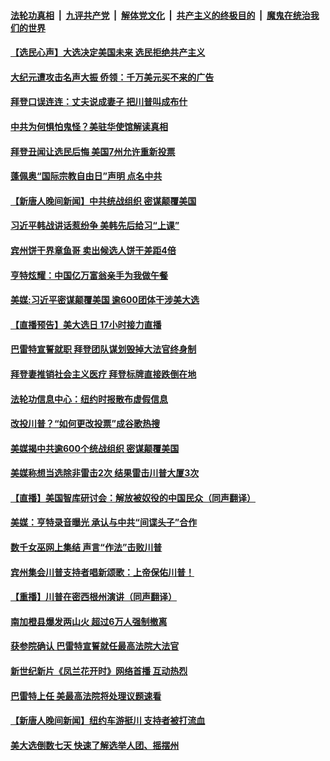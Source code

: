 

####  [法轮功真相](../../../../basic/blob/master/README.md?t=10282031) &nbsp;|&nbsp; [九评共产党](../../../../9ping.md/blob/master/README.md?t=10282031) &nbsp;|&nbsp; [解体党文化](../../../../jtdwh.md/blob/master/README.md?t=10282031)  &nbsp;|&nbsp; [共产主义的终极目的](../../../../gczydzjmd.md/blob/master/README.md?t=10282031) &nbsp;|&nbsp; [魔鬼在统治我们的世界](../../../../mgztzwmdsj.md/blob/master/README.md?t=10282031) 

#### [【选民心声】大选决定美国未来 选民拒绝共产主义](../pages/prog203/a102973635.md?t=10282031) 

#### [大纪元遭攻击名声大振 侨领：千万美元买不来的广告](../pages/prog203/a102973649.md?t=10282031) 

#### [拜登口误连连：丈夫说成妻子 把川普叫成布什](../pages/prog203/a102973623.md?t=10282031) 

#### [中共为何惧怕鬼怪？美驻华使馆解读真相](../pages/prog203/a102973592.md?t=10282031) 

#### [拜登丑闻让选民后悔 美国7州允许重新投票](../pages/prog203/a102973560.md?t=10282031) 

#### [蓬佩奥“国际宗教自由日”声明 点名中共](../pages/prog203/a102973526.md?t=10282031) 

#### [【新唐人晚间新闻】中共统战组织 密谋颠覆美国](../pages/prog203/a102973548.md?t=10282031) 


#### [习近平韩战讲话惹纷争 美韩先后给习“上课”](../pages/prog203/a102973427.md?t=10282031) 

#### [宾州饼干界章鱼哥 卖出候选人饼干差距4倍](../pages/prog203/a102973423.md?t=10282031) 

#### [亨特炫耀：中国亿万富翁亲手为我做午餐](../pages/prog203/a102973424.md?t=10282031) 

#### [美媒:习近平密谋颠覆美国 逾600团体干涉美大选](../pages/prog203/a102973409.md?t=10282031) 

#### [【直播预告】美大选日 17小时接力直播](../pages/prog203/a102972254.md?t=10282031) 

#### [巴雷特宣誓就职 拜登团队谋划毁掉大法官终身制](../pages/prog203/a102972922.md?t=10282031) 

#### [拜登妻推销社会主义医疗 拜登标牌直接跌倒在地](../pages/prog203/a102972937.md?t=10282031) 

#### [法轮功信息中心：纽约时报散布虚假信息](../pages/prog203/a102971426.md?t=10282031) 

#### [改投川普？“如何更改投票”成谷歌热搜](../pages/prog203/a102973353.md?t=10282031) 

#### [美媒揭中共逾600个统战组织 密谋颠覆美国](../pages/prog203/a102973318.md?t=10282031) 

#### [美媒称想当选除非雷击2次 结果雷击川普大厦3次](../pages/prog203/a102973232.md?t=10282031) 

#### [【直播】美国智库研讨会：解放被奴役的中国民众（同声翻译）](../pages/prog203/a102973303.md?t=10282031) 

#### [美媒：亨特录音曝光 承认与中共“间谍头子”合作](../pages/prog203/a102973201.md?t=10282031) 

#### [数千女巫网上集结 声言“作法”击败川普](../pages/prog203/a102973196.md?t=10282031) 

#### [宾州集会川普支持者唱新颂歌：上帝保佑川普！](../pages/prog203/a102972930.md?t=10282031) 

#### [【重播】川普在密西根州演讲（同声翻译）](../pages/prog203/a102973179.md?t=10282031) 

#### [南加橙县爆发两山火 超过6万人强制撤离](../pages/prog203/a102973166.md?t=10282031) 

#### [获参院确认 巴雷特宣誓就任最高法院大法官](../pages/prog203/a102973150.md?t=10282031) 

#### [新世纪新片《凤兰花开时》网络首播 互动热烈](../pages/prog203/a102973158.md?t=10282031) 

#### [巴雷特上任 美最高法院将处理议题速看](../pages/prog203/a102973067.md?t=10282031) 

#### [【新唐人晚间新闻】纽约车游挺川 支持者被打流血](../pages/prog203/a102973084.md?t=10282031) 

#### [美大选倒数七天 快速了解选举人团、摇摆州](../pages/prog203/a102973026.md?t=10282031) 

